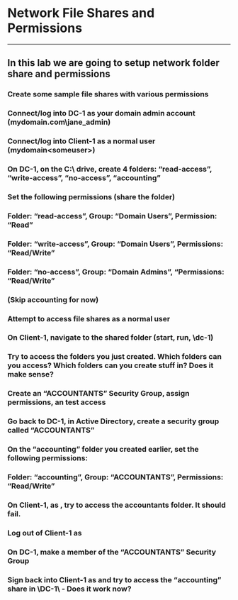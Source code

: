 # Network File Shares and Permissions
---
In this lab we are going to setup network folder share and permissions
---

### Create some sample file shares with various permissions
### Connect/log into DC-1 as your domain admin account (mydomain.com\jane_admin)
### Connect/log into Client-1 as a normal user (mydomain\<someuser>)
### On DC-1, on the C:\ drive, create 4 folders: “read-access”, “write-access”, “no-access”, “accounting”
### Set the following permissions (share the folder)
### Folder: “read-access”, Group: “Domain Users”, Permission: “Read”
### Folder: “write-access”,  Group: “Domain Users”, Permissions: “Read/Write”
### Folder: “no-access”, Group: “Domain Admins”, “Permissions: “Read/Write”
### (Skip accounting for now)

### Attempt to access file shares as a normal user
### On Client-1, navigate to the shared folder (start, run, \\dc-1)
### Try to access the folders you just created. Which folders can you access? Which folders can you create stuff in? Does it make sense?

### Create an “ACCOUNTANTS” Security Group, assign permissions, an test access
### Go back to DC-1, in Active Directory, create a security group called “ACCOUNTANTS”
### On the “accounting” folder you created earlier, set the following permissions:
### Folder: “accounting”, Group: “ACCOUNTANTS”, Permissions: “Read/Write”
### On Client-1, as  <someuser>, try to access the accountants folder. It should fail. 
### Log out of Client-1 as  <someuser>
### On DC-1, make <someuser> a member of the “ACCOUNTANTS”  Security Group
### Sign back into Client-1 as <someuser> and try to access the “accounting” share in \\DC-1\ - Does it work now?

